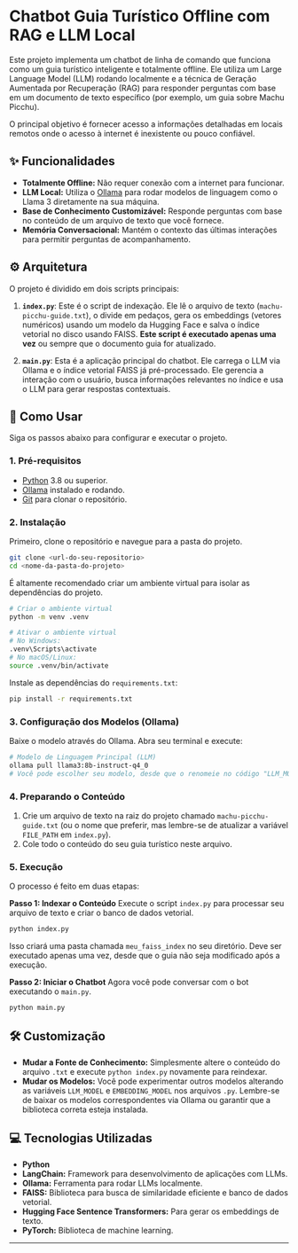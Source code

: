 # Chatbot Guia Turístico Offline com RAG e LLM Local

Este projeto implementa um chatbot de linha de comando que funciona como um guia turístico inteligente e totalmente offline. Ele utiliza um Large Language Model (LLM) rodando localmente e a técnica de Geração Aumentada por Recuperação (RAG) para responder perguntas com base em um documento de texto específico (por exemplo, um guia sobre Machu Picchu).

O principal objetivo é fornecer acesso a informações detalhadas em locais remotos onde o acesso à internet é inexistente ou pouco confiável.

## ✨ Funcionalidades

  - **Totalmente Offline:** Não requer conexão com a internet para funcionar.
  - **LLM Local:** Utiliza o [Ollama](https://ollama.com/) para rodar modelos de linguagem como o Llama 3 diretamente na sua máquina.
  - **Base de Conhecimento Customizável:** Responde perguntas com base no conteúdo de um arquivo de texto que você fornece.
  - **Memória Conversacional:** Mantém o contexto das últimas interações para permitir perguntas de acompanhamento.

## ⚙️ Arquitetura

O projeto é dividido em dois scripts principais:

1.  **`index.py`**: Este é o script de indexação. Ele lê o arquivo de texto (`machu-picchu-guide.txt`), o divide em pedaços, gera os embeddings (vetores numéricos) usando um modelo da Hugging Face e salva o índice vetorial no disco usando FAISS. **Este script é executado apenas uma vez** ou sempre que o documento guia for atualizado.

2.  **`main.py`**: Esta é a aplicação principal do chatbot. Ele carrega o LLM via Ollama e o índice vetorial FAISS já pré-processado. Ele gerencia a interação com o usuário, busca informações relevantes no índice e usa o LLM para gerar respostas contextuais.

## 🚀 Como Usar

Siga os passos abaixo para configurar e executar o projeto.

### 1\. Pré-requisitos

  - [Python](https://www.python.org/downloads/) 3.8 ou superior.
  - [Ollama](https://ollama.com/) instalado e rodando.
  - [Git](https://git-scm.com/) para clonar o repositório.

### 2\. Instalação

Primeiro, clone o repositório e navegue para a pasta do projeto.

```bash
git clone <url-do-seu-repositorio>
cd <nome-da-pasta-do-projeto>
```

É altamente recomendado criar um ambiente virtual para isolar as dependências do projeto.

```bash
# Criar o ambiente virtual
python -m venv .venv

# Ativar o ambiente virtual
# No Windows:
.venv\Scripts\activate
# No macOS/Linux:
source .venv/bin/activate
```

Instale as dependências do `requirements.txt`:

```bash
pip install -r requirements.txt
```

### 3\. Configuração dos Modelos (Ollama)

Baixe o modelo através do Ollama. Abra seu terminal e execute:

```bash
# Modelo de Linguagem Principal (LLM)
ollama pull llama3:8b-instruct-q4_0
# Você pode escolher seu modelo, desde que o renomeie no código "LLM_MODEL =..." 
```

### 4\. Preparando o Conteúdo

1.  Crie um arquivo de texto na raiz do projeto chamado `machu-picchu-guide.txt` (ou o nome que preferir, mas lembre-se de atualizar a variável `FILE_PATH` em `index.py`).
2.  Cole todo o conteúdo do seu guia turístico neste arquivo.

### 5\. Execução

O processo é feito em duas etapas:

**Passo 1: Indexar o Conteúdo**
Execute o script `index.py` para processar seu arquivo de texto e criar o banco de dados vetorial.

```bash
python index.py
```

Isso criará uma pasta chamada `meu_faiss_index` no seu diretório. Deve ser executado apenas uma vez, desde que o guia não seja modificado após a execução.

**Passo 2: Iniciar o Chatbot**
Agora você pode conversar com o bot executando o `main.py`.

```bash
python main.py
```

## 🛠️ Customização

  - **Mudar a Fonte de Conhecimento:** Simplesmente altere o conteúdo do arquivo `.txt` e execute `python index.py` novamente para reindexar.
  - **Mudar os Modelos:** Você pode experimentar outros modelos alterando as variáveis `LLM_MODEL` e `EMBEDDING_MODEL` nos arquivos `.py`. Lembre-se de baixar os modelos correspondentes via Ollama ou garantir que a biblioteca correta esteja instalada.

## 💻 Tecnologias Utilizadas

  - **Python**
  - **LangChain:** Framework para desenvolvimento de aplicações com LLMs.
  - **Ollama:** Ferramenta para rodar LLMs localmente.
  - **FAISS:** Biblioteca para busca de similaridade eficiente e banco de dados vetorial.
  - **Hugging Face Sentence Transformers:** Para gerar os embeddings de texto.
  - **PyTorch:** Biblioteca de machine learning.

-----
